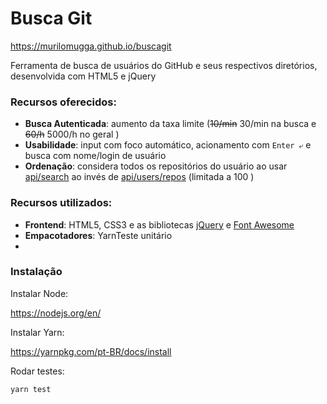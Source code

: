 # Busca Git

https://murilomugga.github.io/buscagit

Ferramenta de busca de usuários do GitHub e seus respectivos diretórios, desenvolvida com HTML5 e jQuery

### Recursos oferecidos:
- **Busca Autenticada**: aumento da taxa limite (~~10/min~~ 30/min na busca e ~~60/h~~ 5000/h no geral )
- **Usabilidade**: input com foco automático, acionamento com `Enter ⤶` e busca com nome/login de usuário 
- **Ordenação**: considera todos os repositórios do usuário ao usar [api/search](https://developer.github.com/v3/search/#search-repositories) ao invés de [api/users/repos](https://developer.github.com/v3/repos/#list-user-repositories) (limitada a 100 )

### Recursos utilizados:
- **Frontend**: HTML5, CSS3 e as bibliotecas [jQuery](https://code.jquery.com/) e [Font Awesome](https://fontawesome.com)
- **Empacotadores**: YarnTeste unitário 
-

### Instalação

Instalar Node:

https://nodejs.org/en/

Instalar Yarn:

https://yarnpkg.com/pt-BR/docs/install

Rodar testes:
```
yarn test
```
